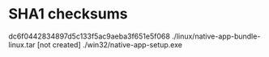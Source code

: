 # SHA1 checksums

dc6f0442834897d5c133f5ac9aeba3f651e5f068  ./linux/native-app-bundle-linux.tar
[not created]  ./win32/native-app-setup.exe
